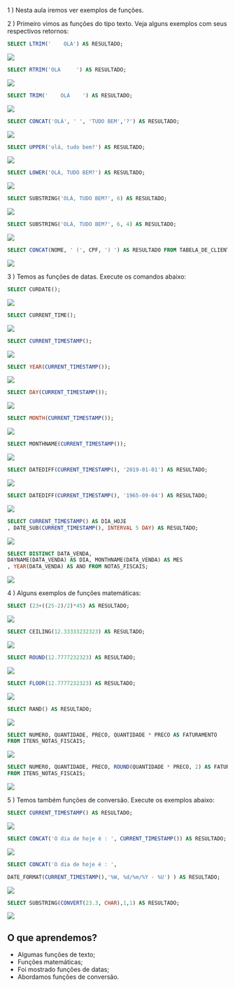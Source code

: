 1 ) Nesta aula iremos ver exemplos de funções.

2 ) Primeiro vimos as funções do tipo texto. Veja alguns exemplos com seus respectivos retornos:
````sql
SELECT LTRIM('    OLÁ') AS RESULTADO;
````
![](https://cdn3.gnarususercontent.com.br/1221-mysqlconsultasavancadas/05/1.png)

````sql
SELECT RTRIM('OLÁ     ') AS RESULTADO;
````
![](https://cdn3.gnarususercontent.com.br/1221-mysqlconsultasavancadas/05/2.png)

````sql
SELECT TRIM('    OLÁ    ') AS RESULTADO;
````
![](https://cdn3.gnarususercontent.com.br/1221-mysqlconsultasavancadas/05/3.png)

````sql
SELECT CONCAT('OLÁ', ' ', 'TUDO BEM','?') AS RESULTADO;
````
![](https://cdn3.gnarususercontent.com.br/1221-mysqlconsultasavancadas/05/4.png)

````sql
SELECT UPPER('olá, tudo bem?') AS RESULTADO;
````
![](https://cdn3.gnarususercontent.com.br/1221-mysqlconsultasavancadas/05/5.png)

````sql
SELECT LOWER('OLÁ, TUDO BEM?') AS RESULTADO;
````
![](https://cdn3.gnarususercontent.com.br/1221-mysqlconsultasavancadas/05/6.png)

````sql
SELECT SUBSTRING('OLÁ, TUDO BEM?', 6) AS RESULTADO;
````
![](https://cdn3.gnarususercontent.com.br/1221-mysqlconsultasavancadas/05/7.png)

````sql
SELECT SUBSTRING('OLÁ, TUDO BEM?', 6, 4) AS RESULTADO;
````
![](https://cdn3.gnarususercontent.com.br/1221-mysqlconsultasavancadas/05/8.png)

````sql
SELECT CONCAT(NOME, ' (', CPF, ') ') AS RESULTADO FROM TABELA_DE_CLIENTES;
````
![](https://cdn3.gnarususercontent.com.br/1221-mysqlconsultasavancadas/05/9.png)


3 ) Temos as funções de datas. Execute os comandos abaixo:
````sql
SELECT CURDATE();
````
![](https://cdn3.gnarususercontent.com.br/1221-mysqlconsultasavancadas/05/10.png)

````sql
SELECT CURRENT_TIME();
````
![](https://cdn3.gnarususercontent.com.br/1221-mysqlconsultasavancadas/05/11.png)

````sql
SELECT CURRENT_TIMESTAMP();
````
![](https://cdn3.gnarususercontent.com.br/1221-mysqlconsultasavancadas/05/12.png)

````sql
SELECT YEAR(CURRENT_TIMESTAMP());
````
![](https://cdn3.gnarususercontent.com.br/1221-mysqlconsultasavancadas/05/13.png)

````sql
SELECT DAY(CURRENT_TIMESTAMP());
````
![](https://cdn3.gnarususercontent.com.br/1221-mysqlconsultasavancadas/05/14.png)

````sql
SELECT MONTH(CURRENT_TIMESTAMP());
````
![](https://cdn3.gnarususercontent.com.br/1221-mysqlconsultasavancadas/05/15.png)

````sql
SELECT MONTHNAME(CURRENT_TIMESTAMP());
````
![](https://cdn3.gnarususercontent.com.br/1221-mysqlconsultasavancadas/05/16.png)

````sql
SELECT DATEDIFF(CURRENT_TIMESTAMP(), '2019-01-01') AS RESULTADO;
````
![](https://cdn3.gnarususercontent.com.br/1221-mysqlconsultasavancadas/05/17.png)

````sql
SELECT DATEDIFF(CURRENT_TIMESTAMP(), '1965-09-04') AS RESULTADO;
````
![](https://cdn3.gnarususercontent.com.br/1221-mysqlconsultasavancadas/05/18.png)

````sql
SELECT CURRENT_TIMESTAMP() AS DIA_HOJE
, DATE_SUB(CURRENT_TIMESTAMP(), INTERVAL 5 DAY) AS RESULTADO;
````
![](https://cdn3.gnarususercontent.com.br/1221-mysqlconsultasavancadas/05/19.png)

````sql
SELECT DISTINCT DATA_VENDA,
DAYNAME(DATA_VENDA) AS DIA, MONTHNAME(DATA_VENDA) AS MES
, YEAR(DATA_VENDA) AS ANO FROM NOTAS_FISCAIS;
````
![](https://cdn3.gnarususercontent.com.br/1221-mysqlconsultasavancadas/05/20.png)


4 ) Alguns exemplos de funções matemáticas:
````sql
SELECT (23+((25-2)/2)*45) AS RESULTADO;
````
![](https://cdn3.gnarususercontent.com.br/1221-mysqlconsultasavancadas/05/21.png)

````sql
SELECT CEILING(12.33333232323) AS RESULTADO;
````
![](https://cdn3.gnarususercontent.com.br/1221-mysqlconsultasavancadas/05/22.png)

````sql
SELECT ROUND(12.7777232323) AS RESULTADO;
````
![](https://cdn3.gnarususercontent.com.br/1221-mysqlconsultasavancadas/05/23.png)

````sql
SELECT FLOOR(12.7777232323) AS RESULTADO;
````
![](https://cdn3.gnarususercontent.com.br/1221-mysqlconsultasavancadas/05/24.png)

````sql
SELECT RAND() AS RESULTADO;
````
![](https://cdn3.gnarususercontent.com.br/1221-mysqlconsultasavancadas/05/25.png)

````sql
SELECT NUMERO, QUANTIDADE, PRECO, QUANTIDADE * PRECO AS FATURAMENTO
FROM ITENS_NOTAS_FISCAIS;
````
![](https://cdn3.gnarususercontent.com.br/1221-mysqlconsultasavancadas/05/26.png)

````sql
SELECT NUMERO, QUANTIDADE, PRECO, ROUND(QUANTIDADE * PRECO, 2) AS FATURAMENTO
FROM ITENS_NOTAS_FISCAIS;
````
![](https://cdn3.gnarususercontent.com.br/1221-mysqlconsultasavancadas/05/27.png)


5 ) Temos também funções de conversão. Execute os exemplos abaixo:
````sql
SELECT CURRENT_TIMESTAMP() AS RESULTADO;
````
![](https://cdn3.gnarususercontent.com.br/1221-mysqlconsultasavancadas/05/28.png)

````sql
SELECT CONCAT('O dia de hoje é : ', CURRENT_TIMESTAMP()) AS RESULTADO;
````
![](https://cdn3.gnarususercontent.com.br/1221-mysqlconsultasavancadas/05/29.png)

````sql
SELECT CONCAT('O dia de hoje é : ',

DATE_FORMAT(CURRENT_TIMESTAMP(),'%W, %d/%m/%Y - %U') ) AS RESULTADO;
````
![](https://cdn3.gnarususercontent.com.br/1221-mysqlconsultasavancadas/05/30.png)

````sql
SELECT SUBSTRING(CONVERT(23.3, CHAR),1,1) AS RESULTADO;
````
![](https://cdn3.gnarususercontent.com.br/1221-mysqlconsultasavancadas/05/31.png)


## O que aprendemos?

- Algumas funções de texto;
- Funções matemáticas;
- Foi mostrado funções de datas;
- Abordamos funções de conversão.